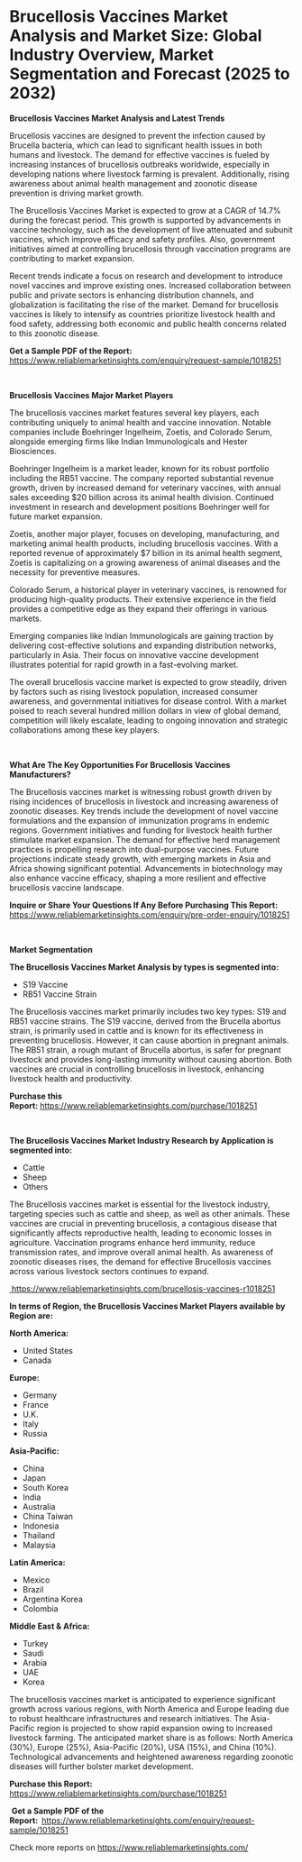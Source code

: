 <p><h1>Brucellosis Vaccines Market Analysis and Market Size: Global Industry Overview, Market Segmentation and Forecast (2025 to 2032)</h1></p><p><strong>Brucellosis Vaccines Market Analysis and Latest Trends</strong></p>
<p><p>Brucellosis vaccines are designed to prevent the infection caused by Brucella bacteria, which can lead to significant health issues in both humans and livestock. The demand for effective vaccines is fueled by increasing instances of brucellosis outbreaks worldwide, especially in developing nations where livestock farming is prevalent. Additionally, rising awareness about animal health management and zoonotic disease prevention is driving market growth.</p><p>The Brucellosis Vaccines Market is expected to grow at a CAGR of 14.7% during the forecast period. This growth is supported by advancements in vaccine technology, such as the development of live attenuated and subunit vaccines, which improve efficacy and safety profiles. Also, government initiatives aimed at controlling brucellosis through vaccination programs are contributing to market expansion.</p><p>Recent trends indicate a focus on research and development to introduce novel vaccines and improve existing ones. Increased collaboration between public and private sectors is enhancing distribution channels, and globalization is facilitating the rise of the market. Demand for brucellosis vaccines is likely to intensify as countries prioritize livestock health and food safety, addressing both economic and public health concerns related to this zoonotic disease.</p></p>
<p><strong>Get a Sample PDF of the Report:&nbsp;</strong> <a href="https://www.reliablemarketinsights.com/enquiry/request-sample/1018251?utm_campaign=2891&utm_medium=2&utm_source=Github&utm_content=ia&utm_term=08032025&utm_id=brucellosis-vaccines">https://www.reliablemarketinsights.com/enquiry/request-sample/1018251</a></p>
<p>&nbsp;</p>
<p><strong>Brucellosis Vaccines Major Market Players</strong></p>
<p><p>The brucellosis vaccines market features several key players, each contributing uniquely to animal health and vaccine innovation. Notable companies include Boehringer Ingelheim, Zoetis, and Colorado Serum, alongside emerging firms like Indian Immunologicals and Hester Biosciences.</p><p>Boehringer Ingelheim is a market leader, known for its robust portfolio including the RB51 vaccine. The company reported substantial revenue growth, driven by increased demand for veterinary vaccines, with annual sales exceeding $20 billion across its animal health division. Continued investment in research and development positions Boehringer well for future market expansion.</p><p>Zoetis, another major player, focuses on developing, manufacturing, and marketing animal health products, including brucellosis vaccines. With a reported revenue of approximately $7 billion in its animal health segment, Zoetis is capitalizing on a growing awareness of animal diseases and the necessity for preventive measures.</p><p>Colorado Serum, a historical player in veterinary vaccines, is renowned for producing high-quality products. Their extensive experience in the field provides a competitive edge as they expand their offerings in various markets.</p><p>Emerging companies like Indian Immunologicals are gaining traction by delivering cost-effective solutions and expanding distribution networks, particularly in Asia. Their focus on innovative vaccine development illustrates potential for rapid growth in a fast-evolving market.</p><p>The overall brucellosis vaccine market is expected to grow steadily, driven by factors such as rising livestock population, increased consumer awareness, and governmental initiatives for disease control. With a market poised to reach several hundred million dollars in view of global demand, competition will likely escalate, leading to ongoing innovation and strategic collaborations among these key players.</p></p>
<p>&nbsp;</p>
<p><strong>What Are The Key Opportunities For Brucellosis Vaccines Manufacturers?</strong></p>
<p><p>The Brucellosis vaccines market is witnessing robust growth driven by rising incidences of brucellosis in livestock and increasing awareness of zoonotic diseases. Key trends include the development of novel vaccine formulations and the expansion of immunization programs in endemic regions. Government initiatives and funding for livestock health further stimulate market expansion. The demand for effective herd management practices is propelling research into dual-purpose vaccines. Future projections indicate steady growth, with emerging markets in Asia and Africa showing significant potential. Advancements in biotechnology may also enhance vaccine efficacy, shaping a more resilient and effective brucellosis vaccine landscape.</p></p>
<p><strong>Inquire or Share Your Questions If Any Before Purchasing This Report:</strong> <a href="https://www.reliablemarketinsights.com/enquiry/pre-order-enquiry/1018251?utm_campaign=2891&utm_medium=2&utm_source=Github&utm_content=ia&utm_term=08032025&utm_id=brucellosis-vaccines">https://www.reliablemarketinsights.com/enquiry/pre-order-enquiry/1018251</a></p>
<p>&nbsp;</p>
<p><strong>Market Segmentation</strong></p>
<p><strong>The Brucellosis Vaccines Market Analysis by types is segmented into:</strong></p>
<p><ul><li>S19 Vaccine</li><li>RB51 Vaccine Strain</li></ul></p>
<p><p>The Brucellosis vaccines market primarily includes two key types: S19 and RB51 vaccine strains. The S19 vaccine, derived from the Brucella abortus strain, is primarily used in cattle and is known for its effectiveness in preventing brucellosis. However, it can cause abortion in pregnant animals. The RB51 strain, a rough mutant of Brucella abortus, is safer for pregnant livestock and provides long-lasting immunity without causing abortion. Both vaccines are crucial in controlling brucellosis in livestock, enhancing livestock health and productivity.</p></p>
<p><strong>Purchase this Report:&nbsp;</strong><a href="https://www.reliablemarketinsights.com/purchase/1018251?utm_campaign=2891&utm_medium=2&utm_source=Github&utm_content=ia&utm_term=08032025&utm_id=brucellosis-vaccines">https://www.reliablemarketinsights.com/purchase/1018251</a></p>
<p>&nbsp;</p>
<p><strong>The Brucellosis Vaccines Market Industry Research by Application is segmented into:</strong></p>
<p><ul><li>Cattle</li><li>Sheep</li><li>Others</li></ul></p>
<p><p>The Brucellosis vaccines market is essential for the livestock industry, targeting species such as cattle and sheep, as well as other animals. These vaccines are crucial in preventing brucellosis, a contagious disease that significantly affects reproductive health, leading to economic losses in agriculture. Vaccination programs enhance herd immunity, reduce transmission rates, and improve overall animal health. As awareness of zoonotic diseases rises, the demand for effective Brucellosis vaccines across various livestock sectors continues to expand.</p></p>
<p><a href="https://www.reliablemarketinsights.com/brucellosis-vaccines-r1018251?utm_campaign=2891&utm_medium=2&utm_source=Github&utm_content=ia&utm_term=08032025&utm_id=brucellosis-vaccines">&nbsp;https://www.reliablemarketinsights.com/brucellosis-vaccines-r1018251</a></p>
<p><strong>In terms of Region, the Brucellosis Vaccines Market Players available by Region are:</strong></p>
<p>
    <p> <strong> North America: </strong>
        <ul>
            <li>United States</li>
            <li>Canada</li>
        </ul>
        </p> 
    <p> <strong> Europe: </strong>
        <ul>
            <li>Germany</li>
            <li>France</li>
            <li>U.K.</li>
            <li>Italy</li>
            <li>Russia</li>
        </ul>
        </p> 
    <p> <strong> Asia-Pacific: </strong>
        <ul>
            <li>China</li>
            <li>Japan</li>
            <li>South Korea</li>
            <li>India</li>
            <li>Australia</li>
            <li>China Taiwan</li>
            <li>Indonesia</li>
            <li>Thailand</li>
            <li>Malaysia</li>
        </ul>
        </p> 
    <p> <strong> Latin America: </strong>
        <ul>
            <li>Mexico</li>
            <li>Brazil</li>
            <li>Argentina Korea</li>
            <li>Colombia</li>
        </ul>
        </p> 
    <p> <strong> Middle East & Africa: </strong>
        <ul>
            <li>Turkey</li>
            <li>Saudi</li>
            <li>Arabia</li>
            <li>UAE</li>
            <li>Korea</li>
        </ul>
    </p>
    </p>
<p><p>The brucellosis vaccines market is anticipated to experience significant growth across various regions, with North America and Europe leading due to robust healthcare infrastructures and research initiatives. The Asia-Pacific region is projected to show rapid expansion owing to increased livestock farming. The anticipated market share is as follows: North America (30%), Europe (25%), Asia-Pacific (20%), USA (15%), and China (10%). Technological advancements and heightened awareness regarding zoonotic diseases will further bolster market development.</p></p>
<p><strong>Purchase this Report: </strong><a href="https://www.reliablemarketinsights.com/purchase/1018251?utm_campaign=2891&utm_medium=2&utm_source=Github&utm_content=ia&utm_term=08032025&utm_id=brucellosis-vaccines">https://www.reliablemarketinsights.com/purchase/1018251</a></p>
<p>&nbsp;<strong>Get a Sample PDF of the Report:&nbsp;&nbsp;</strong><a href="https://www.reliablemarketinsights.com/enquiry/request-sample/1018251?utm_campaign=2891&utm_medium=2&utm_source=Github&utm_content=ia&utm_term=08032025&utm_id=brucellosis-vaccines">https://www.reliablemarketinsights.com/enquiry/request-sample/1018251</a></p>
<p><strong></strong></p>
<p>Check more reports on <a href="https://www.reliablemarketinsights.com/?utm_campaign=2891&utm_medium=2&utm_source=Github&utm_content=ia&utm_term=08032025&utm_id=brucellosis-vaccines">https://www.reliablemarketinsights.com/</a></p>